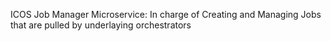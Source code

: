 ICOS Job Manager Microservice: In charge of Creating and Managing Jobs that are pulled by underlaying orchestrators
